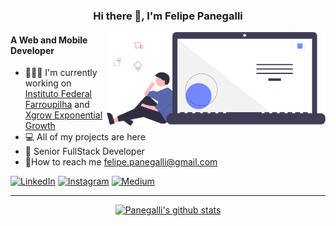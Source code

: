 <div align="center">

### Hi there 👋, I'm Felipe Panegalli
</div>

<img align="right" src="https://raw.githubusercontent.com/felipepanegalli/felipepanegalli/main/computer.png" width="350" alt="computer"/>

#### A Web and Mobile Developer

* 👨🏻‍💻 I'm currently working on <a href="https://www.iffarroupilha.edu.br/portal?view=default">Instituto Federal
  Farroupilha</a> and <a href="#">Xgrow Exponential Growth</a>
* 💻 All of my projects are here
* 📑 Senior FullStack Developer
* 📍How to reach me <a href="mailto:felipe.panegalli@gmail.com">felipe.panegalli@gmail.com</a>

<a href="https://www.linkedin.com/in/felipe-panegalli/" target="_blank"><img src="https://img.shields.io/badge/LinkedIn-0077B5?style=for-the-badge&logo=linkedin&logoColor=white" alt="LinkedIn"></a>
<a href="https://www.instagram.com/panegalli/" target="_blank"><img alt="Instagram" src="https://img.shields.io/badge/<handle>-%23E4405F.svg?style=for-the-badge&logo=Instagram&logoColor=white"/></a>
<a href="https://felipepanegalli.medium.com/" target="_blank"><img alt="Medium" src="https://img.shields.io/badge/Medium-%23000000.svg?style=for-the-badge&logo=Medium&logoColor=white"/></a>

---

<div align="center">

[![Panegalli's github stats](https://github-readme-stats.vercel.app/api?username=felipepanegalli&theme=blue-green)](https://github.com/felipepanegalli/github-readme-stats)
</div>
